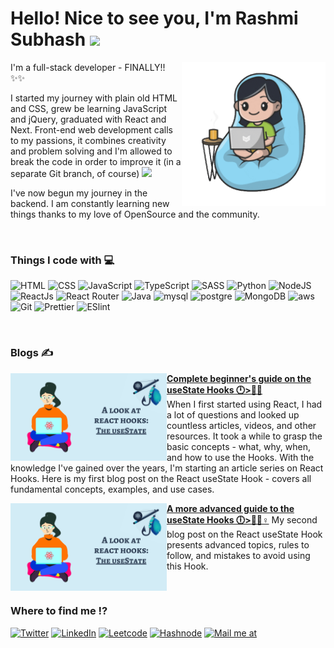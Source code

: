 <h1>Hello! Nice to see you, I'm Rashmi Subhash <img src="https://media.giphy.com/media/mGcNjsfWAjY5AEZNw6/giphy.gif" width="50"> </h1> 

<img align='right' src="https://github.com/rashmisubhash/rashmisubhash/blob/main/giphy.gif" width="230">

 

I'm a full-stack developer - FINALLY!! ✨✨

I started my journey with plain old HTML and CSS, grew be learning JavaScript and jQuery, graduated with React and Next. Front-end web development calls to my passions, it combines creativity and problem solving and I'm allowed to break the code in order to improve it (in a separate Git branch, of course)  <img src="https://media.giphy.com/media/WUlplcMpOCEmTGBtBW/giphy.gif" width="30">

I've now begun my journey in the backend. I am constantly learning new things thanks to my love of OpenSource and the community.

<br />

### Things I code with 💻

![HTML](https://img.shields.io/badge/HTML5-E34F26?style=for-the-badge&logo=html5&logoColor=white) ![CSS](https://img.shields.io/badge/CSS3-1572B6?style=for-the-badge&logo=css3&logoColor=white) ![JavaScript](https://img.shields.io/badge/JavaScript-F7DF1E?style=for-the-badge&logo=javascript&logoColor=black) ![TypeScript](https://img.shields.io/badge/TypeScript-007ACC?style=for-the-badge&logo=typescript&logoColor=white) ![SASS](https://img.shields.io/badge/Sass-CC6699?style=for-the-badge&logo=sass&logoColor=white) ![Python](https://img.shields.io/badge/Python-14354C?style=for-the-badge&logo=python&logoColor=white) ![NodeJS](https://img.shields.io/badge/Node.js-43853D?style=for-the-badge&logo=node.js&logoColor=white) ![ReactJs](https://img.shields.io/badge/React-20232A?style=for-the-badge&logo=react&logoColor=61DAFB) ![React Router](https://img.shields.io/badge/React_Router-CA4245?style=for-the-badge&logo=react-router&logoColor=white) ![Java](https://img.shields.io/badge/Java-ED8B00?style=for-the-badge&logo=java&logoColor=white) ![mysql](https://img.shields.io/badge/MySQL-005C84?style=for-the-badge&logo=mysql&logoColor=white) ![postgre](https://img.shields.io/badge/PostgreSQL-316192?style=for-the-badge&logo=postgresql&logoColor=white)  ![MongoDB](https://img.shields.io/badge/MongoDB-4EA94B?style=for-the-badge&logo=mongodb&logoColor=white) ![aws](https://img.shields.io/badge/Amazon_AWS-FF9900?style=for-the-badge&logo=amazonaws&logoColor=white) ![Git](https://img.shields.io/badge/GIT-E44C30?style=for-the-badge&logo=git&logoColor=white) ![Prettier](https://img.shields.io/badge/prettier-1A2C34?style=for-the-badge&logo=prettier&logoColor=F7BA3E) ![ESlint](https://img.shields.io/badge/eslint-3A33D1?style=for-the-badge&logo=eslint&logoColor=white)

<br />

### Blogs ✍️
<p align="left">
<a href="https://rashmisubhash.hashnode.dev/complete-beginners-guide-on-the-usestate-hooks"><img src="https://github.com/rashmisubhash/rashmisubhash/blob/main/A%20look%20at%20(6).png" alt="React Hooks" width="250px" align="left" /></a>
<a href="https://rashmisubhash.hashnode.dev/complete-beginners-guide-on-the-usestate-hooks" title="The useState hook in React"><strong>Complete beginner's guide on the useState Hooks 🕛>🦸‍♀️</strong></a>
<br/> When I first started using React, I had a lot of questions and looked up countless articles, videos, and other resources.
It took a while to grasp the basic concepts - what, why, when, and how to use the Hooks. With the knowledge I've gained over the years, I'm starting an article series on React Hooks. Here is my first blog post on the React useState Hook - covers all fundamental concepts, examples, and use cases.
</p> 

<p align="left">
<a href="https://rashmisubhash.hashnode.dev/a-more-advanced-guide-to-the-usestate-hooks"><img src="https://github.com/rashmisubhash/rashmisubhash/blob/main/A%20look%20at%20(6).png" alt="React Hooks" width="250px" align="left" /></a>
<a href="https://rashmisubhash.hashnode.dev/complete-beginners-guide-on-the-usestate-hooks" title="The useState hook in React"><strong>A more advanced guide to the useState Hooks 🕕>🦸‍♀️♀️</strong></a>
My second blog post on the React useState Hook 
<br/>presents advanced topics, rules to follow, and mistakes to avoid using this Hook.
</p>  

<br/>
 
### Where to find me ⁉


 [![Twitter](https://img.shields.io/badge/Twitter-1DA1F2?style=for-the-badge&logo=twitter&logoColor=white)](https://twitter.com/RashmiiSubhash)  [![LinkedIn](https://img.shields.io/badge/LinkedIn-0077B5?style=for-the-badge&logo=linkedin&logoColor=white)](https://www.linkedin.com/in/rashmisubhash/)  [![Leetcode](https://img.shields.io/badge/-LeetCode-FFA116?style=for-the-badge&logo=LeetCode&logoColor=black)](https://leetcode.com/Leichy_plum/) [![Hashnode](https://img.shields.io/badge/Hashnode-2962FF?style=for-the-badge&logo=hashnode&logoColor=white)](https://hashnode.com/@RashmiSubhash) [![Mail me at](https://img.shields.io/badge/Gmail-D14836?style=for-the-badge&logo=gmail&logoColor=white)](mailto:rashmi.bsubash@gmail.com) 
  
 


